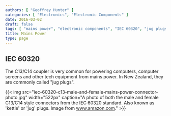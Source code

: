 ```yaml
---
authors: [ "Geoffrey Hunter" ]
categories: [ "Electronics", "Electronic Components" ]
date: 2016-03-02
draft: false
tags: [ "mains power", "electronic components", "IEC 60320", "jug plugs", "connectors" ]
title: Mains Power
type: page
---
```


## IEC 60320

The C13/C14 coupler is very common for powering computers, computer screens and other tech equipment from mains power. In New Zealand, they are commonly called "jug plugs".

{{< img src="iec-60320-c13-male-and-female-mains-power-connector-photo.jpg" width="522px" caption="A photo of both the male and female C13/C14 style connectors from the IEC 60320 standard. Also known as 'kettle' or 'jug' plugs. Image from www.amazon.com."  >}}
